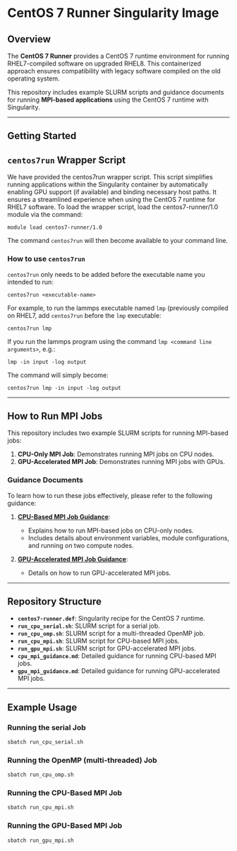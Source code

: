 # CentOS 7 Runner Singularity Image

## Overview

The **CentOS 7 Runner** provides a CentOS 7 runtime environment for running RHEL7-compiled software on upgraded RHEL8. This containerized approach ensures compatibility with legacy software compiled on the old operating system.

This repository includes example SLURM scripts and guidance documents for running **MPI-based applications** using the CentOS 7 runtime with Singularity.

---

## Getting Started

## `centos7run` Wrapper Script 

We have provided the centos7run wrapper script. This script simplifies running applications within the Singularity container by automatically enabling GPU support (if available) and binding necessary host paths. It ensures a streamlined experience when using the CentOS 7 runtime for RHEL7 software. To load the wrapper script, load the centos7-runner/1.0 module via the command:
```
module load centos7-runner/1.0
```
The command `centos7run` will then become available to your command line.

### How to use `centos7run`

`centos7run` only needs to be added before the executable name you intended to run:
```
centos7run <executable-name>
```
For example, to run the lammps executable named `lmp` (previously compiled on RHEL7, add `centos7run` before the `lmp` executable:
```
centos7run lmp
```
If you run the lammps program using the command `lmp <command line arguments>`, e.g.:
```
lmp -in input -log output
```
The command will simply become:
```
centos7run lmp -in input -log output
```

---

## How to Run MPI Jobs

This repository includes two example SLURM scripts for running MPI-based jobs:
1. **CPU-Only MPI Job**: Demonstrates running MPI jobs on CPU nodes.
2. **GPU-Accelerated MPI Job**: Demonstrates running MPI jobs with GPUs.

### Guidance Documents

To learn how to run these jobs effectively, please refer to the following guidance:
1. **[CPU-Based MPI Job Guidance](cpu_mpi_guidance.md)**:
   - Explains how to run MPI-based jobs on CPU-only nodes.
   - Includes details about environment variables, module configurations, and running on two compute nodes.

2. **[GPU-Accelerated MPI Job Guidance](gpu_mpi_guidance.md)**:
   - Details on how to run GPU-accelerated MPI jobs.

---

## Repository Structure

- **`centos7-runner.def`**: Singularity recipe for the CentOS 7 runtime.
- **`run_cpu_serial.sh`**: SLURM script for a serial job.
- **`run_cpu_omp.sh`**: SLURM script for a multi-threaded OpenMP job.
- **`run_cpu_mpi.sh`**: SLURM script for CPU-based MPI jobs.
- **`run_gpu_mpi.sh`**: SLURM script for GPU-accelerated MPI jobs.
- **`cpu_mpi_guidance.md`**: Detailed guidance for running CPU-based MPI jobs.
- **`gpu_mpi_guidance.md`**: Detailed guidance for running GPU-accelerated MPI jobs.

---

## Example Usage
### Running the serial Job
```bash
sbatch run_cpu_serial.sh
```
### Running the OpenMP (multi-threaded) Job
```bash
sbatch run_cpu_omp.sh
```
### Running the CPU-Based MPI Job
```bash
sbatch run_cpu_mpi.sh
```
### Running the GPU-Based MPI Job
```bash
sbatch run_gpu_mpi.sh
```
